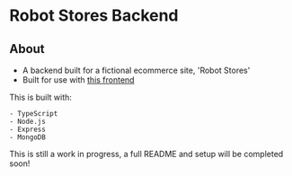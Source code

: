 # Robot Stores Backend

## About

+ A backend built for a fictional ecommerce site, 'Robot Stores'
+ Built for use with [this frontend](https://github.com/henryppercy/robot-stores-fe)

This is built with: 

    - TypeScript
    - Node.js
    - Express
    - MongoDB
    
This is still a work in progress, a full README and setup will be completed soon!
